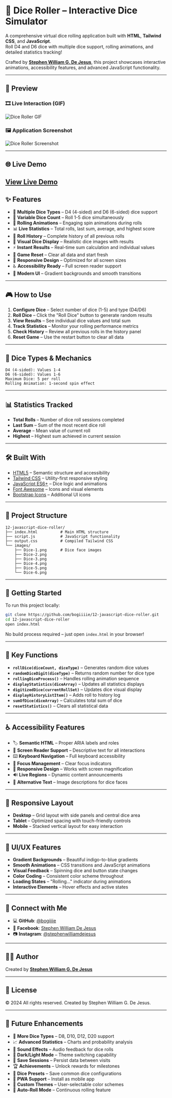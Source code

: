 # 🎲 Dice Roller – Interactive Dice Simulator
A comprehensive virtual dice rolling application built with **HTML**, **Tailwind CSS**, and **JavaScript**.  
Roll D4 and D6 dice with multiple dice support, rolling animations, and detailed statistics tracking!

Crafted by **[Stephen William G. De Jesus](https://www.facebook.com/stephenwilliam.dejesus.5/)**, this project showcases interactive animations, accessibility features, and advanced JavaScript functionality.

---

## 📸 Preview  
### 🎞️ Live Interaction (GIF)  
![Dice Roller GIF](images/demo.gif)
### 🖼️ Application Screenshot  
![Dice Roller Screenshot](images/demo.png) 

---

## 🌐 Live Demo  
[View Live Demo](https://bogiiiie.github.io/12-javascript-12-javascript-dice-roller/) 
---

## ✨ Features
- 🎲 **Multiple Dice Types** – D4 (4-sided) and D6 (6-sided) dice support
- 🎯 **Variable Dice Count** – Roll 1-5 dice simultaneously
- 🎪 **Rolling Animations** – Engaging spin animations during rolls
- 📊 **Live Statistics** – Total rolls, last sum, average, and highest score
- 📝 **Roll History** – Complete history of all previous rolls
- 🎨 **Visual Dice Display** – Realistic dice images with results
- ⚡ **Instant Results** – Real-time sum calculation and individual values
- 🔄 **Game Reset** – Clear all data and start fresh
- 📱 **Responsive Design** – Optimized for all screen sizes
- ♿ **Accessibility Ready** – Full screen reader support
- 🎨 **Modern UI** – Gradient backgrounds and smooth transitions

---

## 🎮 How to Use
1. **Configure Dice** – Select number of dice (1-5) and type (D4/D6)
2. **Roll Dice** – Click the "Roll Dice" button to generate random results
3. **View Results** – See individual dice values and total sum
4. **Track Statistics** – Monitor your rolling performance metrics
5. **Check History** – Review all previous rolls in the history panel
6. **Reset Game** – Use the restart button to clear all data

---

## 🎲 Dice Types & Mechanics
```
D4 (4-sided): Values 1-4
D6 (6-sided): Values 1-6
Maximum Dice: 5 per roll
Rolling Animation: 1-second spin effect
```

---

## 📊 Statistics Tracked
- **Total Rolls** – Number of dice roll sessions completed
- **Last Sum** – Sum of the most recent dice roll
- **Average** – Mean value of current roll
- **Highest** – Highest sum achieved in current session

---

## 🛠️ Built With
- [HTML5](https://developer.mozilla.org/en-US/docs/Web/Guide/HTML/HTML5) – Semantic structure and accessibility
- [Tailwind CSS](https://tailwindcss.com/) – Utility-first responsive styling
- [JavaScript ES6+](https://developer.mozilla.org/en-US/docs/Web/JavaScript) – Dice logic and animations
- [Font Awesome](https://fontawesome.com/) – Icons and visual elements
- [Bootstrap Icons](https://icons.getbootstrap.com/) – Additional UI icons

---

## 📁 Project Structure
```
12-javascript-dice-roller/
├── index.html          # Main HTML structure
├── script.js           # JavaScript functionality  
├── output.css          # Compiled Tailwind CSS
└── images/
    ├── Dice-1.png      # Dice face images
    ├── Dice-2.png
    ├── Dice-3.png
    ├── Dice-4.png
    ├── Dice-5.png
    └── Dice-6.png
```

---

## 🚀 Getting Started
To run this project locally:

```bash
git clone https://github.com/bogiiiie/12-javascript-dice-roller.git
cd 12-javascript-dice-roller
open index.html
```

No build process required – just open `index.html` in your browser!

---

## 🎯 Key Functions
- **`rollDice(diceCount, diceType)`** – Generates random dice values
- **`randomDiceDigit(diceType)`** – Returns random number for dice type
- **`rollingDiceProcess()`** – Handles rolling animation sequence
- **`displayStatistics(diceArray)`** – Updates all statistics displays
- **`digitizedDice(currentRollSet)`** – Updates dice visual display
- **`displayHistoryListItem()`** – Adds roll to history log
- **`sumOfDice(diceArray)`** – Calculates total sum of dice
- **`resetStatistics()`** – Clears all statistical data

---

## ♿ Accessibility Features
- 🏷️ **Semantic HTML** – Proper ARIA labels and roles
- 📢 **Screen Reader Support** – Descriptive text for all interactions
- ⌨️ **Keyboard Navigation** – Full keyboard accessibility
- 🎯 **Focus Management** – Clear focus indicators
- 📱 **Responsive Design** – Works with screen magnification
- 🔊 **Live Regions** – Dynamic content announcements
- 📝 **Alternative Text** – Image descriptions for dice faces

---

## 📱 Responsive Layout
- **Desktop** – Grid layout with side panels and central dice area
- **Tablet** – Optimized spacing with touch-friendly controls
- **Mobile** – Stacked vertical layout for easy interaction

---

## 🎨 UI/UX Features
- **Gradient Backgrounds** – Beautiful indigo-to-blue gradients
- **Smooth Animations** – CSS transitions and JavaScript animations
- **Visual Feedback** – Spinning dice and button state changes
- **Color Coding** – Consistent color scheme throughout
- **Loading States** – "Rolling..." indicator during animations
- **Interactive Elements** – Hover effects and active states

---

## 🔗 Connect with Me
- 💻 **GitHub**: [@bogiiiie](https://github.com/bogiiiie)
- 📘 **Facebook**: [Stephen William De Jesus](https://www.facebook.com/stephenwilliam.dejesus.5/)
- 📷 **Instagram**: [@stephenwilliamdejesus](https://www.instagram.com/stephenwilliamdejesus/)

---

## 👨‍💻 Author
Created by **[Stephen William G. De Jesus](https://www.facebook.com/stephenwilliam.dejesus.5/)**

---

## 📄 License
© 2024 All rights reserved. Created by Stephen William G. De Jesus.

---

## 🚀 Future Enhancements
- 🎲 **More Dice Types** – D8, D10, D12, D20 support
- 📈 **Advanced Statistics** – Charts and probability analysis
- 🎵 **Sound Effects** – Audio feedback for dice rolls
- 🌙 **Dark/Light Mode** – Theme switching capability
- 💾 **Save Sessions** – Persist data between visits
- 🏆 **Achievements** – Unlock rewards for milestones
- 🎯 **Dice Presets** – Save common dice configurations
- 📱 **PWA Support** – Install as mobile app
- 🎨 **Custom Themes** – User-selectable color schemes
- 🔄 **Auto-Roll Mode** – Continuous rolling feature
